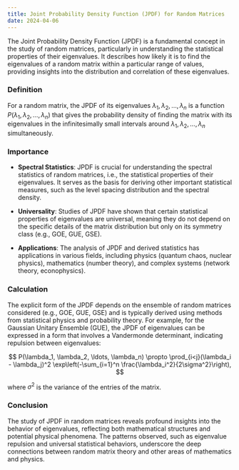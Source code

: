 ```yaml
---
title: Joint Probability Density Function (JPDF) for Random Matrices
date: 2024-04-06
---
```


The Joint Probability Density Function (JPDF) is a fundamental concept in the study of random matrices, particularly in understanding the statistical properties of their eigenvalues. It describes how likely it is to find the eigenvalues of a random matrix within a particular range of values, providing insights into the distribution and correlation of these eigenvalues.

### Definition

For a random matrix, the JPDF of its eigenvalues $\lambda_1, \lambda_2, \ldots, \lambda_n$ is a function $P(\lambda_1, \lambda_2, \ldots, \lambda_n)$ that gives the probability density of finding the matrix with its eigenvalues in the infinitesimally small intervals around $\lambda_1, \lambda_2, \ldots, \lambda_n$ simultaneously.

### Importance

- **Spectral Statistics**: JPDF is crucial for understanding the spectral statistics of random matrices, i.e., the statistical properties of their eigenvalues. It serves as the basis for deriving other important statistical measures, such as the level spacing distribution and the spectral density.

- **Universality**: Studies of JPDF have shown that certain statistical properties of eigenvalues are universal, meaning they do not depend on the specific details of the matrix distribution but only on its symmetry class (e.g., GOE, GUE, GSE).

- **Applications**: The analysis of JPDF and derived statistics has applications in various fields, including physics (quantum chaos, nuclear physics), mathematics (number theory), and complex systems (network theory, econophysics).

### Calculation

The explicit form of the JPDF depends on the ensemble of random matrices considered (e.g., GOE, GUE, GSE) and is typically derived using methods from statistical physics and probability theory. For example, for the Gaussian Unitary Ensemble (GUE), the JPDF of eigenvalues can be expressed in a form that involves a Vandermonde determinant, indicating repulsion between eigenvalues:

$$
P(\lambda_1, \lambda_2, \ldots, \lambda_n) \propto \prod_{i<j}(\lambda_i - \lambda_j)^2 \exp\left(-\sum_{i=1}^n \frac{\lambda_i^2}{2\sigma^2}\right),
$$

where $\sigma^2$ is the variance of the entries of the matrix.

### Conclusion

The study of JPDF in random matrices reveals profound insights into the behavior of eigenvalues, reflecting both mathematical structures and potential physical phenomena. The patterns observed, such as eigenvalue repulsion and universal statistical behaviors, underscore the deep connections between random matrix theory and other areas of mathematics and physics.





